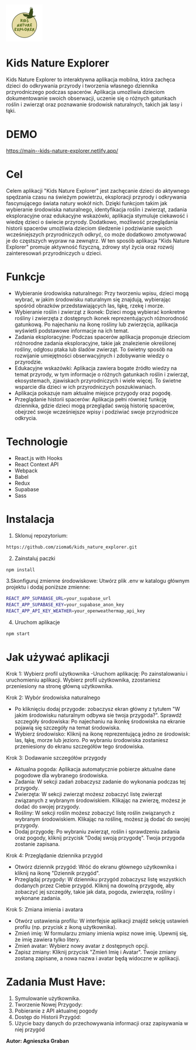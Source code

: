 ![Logo](my_project/public/logo_kne_mini.png)

# Kids Nature Explorer
Kids Nature Explorer to interaktywna aplikacja mobilna, która zachęca dzieci do odkrywania przyrody i tworzenia własnego dziennika przyrodniczego podczas spacerów. Aplikacja umożliwia dzieciom dokumentowanie swoich obserwacji, uczenie się o różnych gatunkach roślin i zwierząt oraz poznawanie środowisk naturalnych, takich jak lasy i łąki.

# DEMO
https://main--kids-nature-explorer.netlify.app/

# Cel 
Celem aplikacji "Kids Nature Explorer" jest zachęcanie dzieci do aktywnego spędzania czasu na świeżym powietrzu, eksploracji przyrody i odkrywania fascynującego świata natury wokół nich. Dzięki funkcjom takim jak wybieranie środowiska naturalnego, identyfikacja roślin i zwierząt, zadania eksploracyjne oraz edukacyjne wskazówki, aplikacja stymuluje ciekawość i wiedzę dzieci o świecie przyrody. Dodatkowo, możliwość przeglądania historii spacerów umożliwia dzieciom śledzenie i podziwianie swoich wcześniejszych przyrodniczych odkryć, co może dodatkowo zmotywować je do częstszych wypraw na zewnątrz. W ten sposób aplikacja "Kids Nature Explorer" promuje aktywność fizyczną, zdrowy styl życia oraz rozwój zainteresowań przyrodniczych u dzieci.

# Funkcje
- Wybieranie środowiska naturalnego: Przy tworzeniu wpisu, dzieci mogą wybrać, w jakim środowisku naturalnym się znajdują, wybierając spośród obrazków przedstawiających las, łąkę, rzekę i morze.
- Wybieranie roślin i zwierząt z ikonek: Dzieci mogą wybierać konkretne rośliny i zwierzęta z dostępnych ikonek reprezentujących różnorodność gatunkową. Po najechaniu na ikonę rośliny lub zwierzęcia, aplikacja wyświetli podstawowe informacje na ich temat.
- Zadania eksploracyjne: Podczas spacerów aplikacja proponuje dzieciom różnorodne zadania eksploracyjne, takie jak znalezienie określonej rośliny, odgłosu ptaka lub śladów zwierząt. To świetny sposób na rozwijanie umiejętności obserwacyjnych i zdobywanie wiedzy o przyrodzie.
- Edukacyjne wskazówki: Aplikacja zawiera bogate źródło wiedzy na temat przyrody, w tym informacje o różnych gatunkach roślin i zwierząt, ekosystemach, zjawiskach przyrodniczych i wiele więcej. To świetne wsparcie dla dzieci w ich przyrodniczych poszukiwaniach.
- Aplikacja pokazuje nam aktualne miejsce przygody oraz pogodę.
- Przeglądanie historii spacerów: Aplikacja pełni również funkcję dziennika, gdzie dzieci mogą przeglądać swoją historię spacerów, obejrzeć swoje wcześniejsze wpisy i podziwiać swoje przyrodnicze odkrycia.

# Technologie
- React.js with Hooks
- React Context API
- Webpack
- Babel
- Redux
- Supabase 
- Sass

# Instalacja
1. Sklonuj repozytorium:
```sh
https://github.com/zioma6/kids_nature_explorer.git
```
2. Zainstaluj paczki
```sh
npm install
```
3.Skonfiguruj zmienne środowiskowe:
Utwórz plik .env w katalogu głównym projektu i dodaj poniższe zmienne:
```sh
REACT_APP_SUPABASE_URL=your_supabase_url
REACT_APP_SUPABASE_KEY=your_supabase_anon_key
REACT_APP_API_KEY_WEATHER=your_openweathermap_api_key
```
4. Uruchom aplikacje
```sh
npm start
```

# Jak używać aplikacji 

Krok 1: Wybierz profil użytkownika
-Uruchom aplikację: Po zainstalowaniu i uruchomieniu aplikacji. Wybierz profil użytkownika, zzostaniesz przeniesiony na stronę główną użytkownika.

Krok 2: Wybór środowiska naturalnego
- Po kliknięciu dodaj przygode: zobaczysz ekran główny z tytułem "W jakim środowisku naturalnym odbywa sie twoja przygoda?". Sprawdź szczegóły środowiska: Po najechaniu na ikonkę środowiska na ekranie pojawią się szczegóły na temat środowiska.
- Wybierz środowisko: Kliknij na ikonę reprezentującą jedno ze środowisk: las, łąkę, morze lub jezioro. Po wybraniu środowiska zostaniesz przeniesiony do ekranu szczegółów tego środowiska. 

Krok 3: Dodawanie szczegółów przygody
- Aktualna pogoda: Aplikacja automatycznie pobierze aktualne dane pogodowe dla wybranego środowiska.
- Zadania: W sekcji zadań zobaczysz zadanie do wykonania podczas tej przygody.
- Zwierzęta: W sekcji zwierząt możesz zobaczyć listę zwierząt związanych z wybranym środowiskiem. Klikając na zwierzę, możesz je dodać do swojej przygody.
- Rośliny: W sekcji roślin możesz zobaczyć listę roślin związanych z wybranym środowiskiem. Klikając na roślinę, możesz ją dodać do swojej przygody.
- Dodaj przygodę: Po wybraniu zwierząt, roślin i sprawdzeniu zadania oraz pogody, kliknij przycisk "Dodaj swoją przygodę". Twoja przygoda zostanie zapisana.

Krok 4: Przeglądanie dziennika przygód
- Otwórz dziennik przygód: Wróć do ekranu głównego użytkownika i kliknij na ikonę "Dziennik przygód".
- Przeglądaj przygody: W dzienniku przygód zobaczysz listę wszystkich dodanych przez Ciebie przygód. Kliknij na dowolną przygodę, aby zobaczyć jej szczegóły, takie jak data, pogoda, zwierzęta, rośliny i wykonane zadania.

Krok 5: Zmiana imienia i avatara
- Otwórz ustawienia profilu: W interfejsie aplikacji znajdź sekcję ustawień profilu (np. przycisk z ikoną użytkownika).
- Zmień imię: W formularzu zmiany imienia wpisz nowe imię. Upewnij się, że imię zawiera tylko litery.
- Zmień avatar: Wybierz nowy avatar z dostępnych opcji.
- Zapisz zmiany: Kliknij przycisk "Zmień Imię i Avatar". Twoje zmiany zostaną zapisane, a nowa nazwa i avatar będą widoczne w aplikacji.

# Zadania Must Have:
1. Symulowanie użytkownika.
2. Tworzenie Nowej Przygody:
3. Pobieranie z API aktualnej pogody
4. Dostęp do Historii Przygód:
5. Użycie bazy danych do przechowywania informacji oraz zapisywania w niej przygód


**Autor: Agnieszka Graban**
